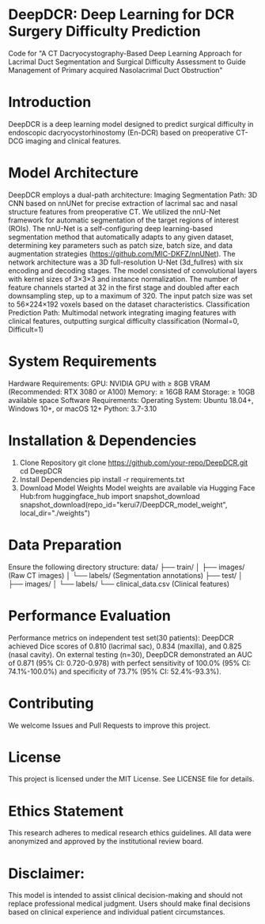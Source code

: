 # DeepDCR: Deep Learning for DCR Surgery Difficulty Prediction
Code for "A CT Dacryocystography-Based Deep Learning Approach for Lacrimal Duct Segmentation and Surgical Difficulty Assessment to Guide Management of Primary acquired Nasolacrimal Duct Obstruction"

# Introduction
DeepDCR is a deep learning model designed to predict surgical difficulty in endoscopic dacryocystorhinostomy (En-DCR) based on preoperative CT-DCG imaging and clinical features.

# Model Architecture
DeepDCR employs a dual-path architecture:
Imaging Segmentation Path: 3D CNN based on nnUNet for precise extraction of lacrimal sac and nasal structure features from preoperative CT. We utilized the nnU-Net framework for automatic segmentation of the target regions of interest (ROIs). The nnU-Net is a self-configuring deep learning-based segmentation method that automatically adapts to any given dataset, determining key parameters such as patch size, batch size, and data augmentation strategies (https://github.com/MIC-DKFZ/nnUNet). The network architecture was a 3D full-resolution U-Net (3d_fullres) with six encoding and decoding stages. The model consisted of convolutional layers with kernel sizes of 3×3×3 and instance normalization. The number of feature channels started at 32 in the first stage and doubled after each downsampling step, up to a maximum of 320. The input patch size was set to 56×224×192 voxels based on the dataset characteristics.
Classification Prediction Path: Multimodal network integrating imaging features with clinical features, outputting surgical difficulty classification (Normal=0, Difficult=1)

# System Requirements
Hardware Requirements:
GPU: NVIDIA GPU with ≥ 8GB VRAM (Recommended: RTX 3080 or A100)
Memory: ≥ 16GB RAM
Storage: ≥ 10GB available space
Software Requirements:
Operating System: Ubuntu 18.04+, Windows 10+, or macOS 12+
Python: 3.7-3.10

# Installation & Dependencies
1. Clone Repository
   git clone https://github.com/your-repo/DeepDCR.git
   cd DeepDCR
2. Install Dependencies
   pip install -r requirements.txt
3. Download Model Weights
   Model weights are available via Hugging Face Hub:from huggingface_hub import snapshot_download
                                                    snapshot_download(repo_id="kerui7/DeepDCR_model_weight", local_dir="./weights")
# Data Preparation
Ensure the following directory structure:
data/
├── train/
│   ├── images/ (Raw CT images)
│   └── labels/ (Segmentation annotations)
├── test/
│   ├── images/
│   └── labels/
└── clinical_data.csv (Clinical features)

# Performance Evaluation
Performance metrics on independent test set(30 patients):
DeepDCR achieved Dice scores of 0.810 (lacrimal sac), 0.834 (maxilla), and 0.825 (nasal cavity). On external testing (n=30), DeepDCR demonstrated an AUC of 0.871 (95% CI: 0.720-0.978) with perfect sensitivity of 100.0% (95% CI: 74.1%-100.0%) and specificity of 73.7% (95% CI: 52.4%-93.3%). 

# Contributing
We welcome Issues and Pull Requests to improve this project.

#  License
This project is licensed under the MIT License. See LICENSE file for details.

# Ethics Statement
This research adheres to medical research ethics guidelines. All data were anonymized and approved by the institutional review board.

# Disclaimer: 
This model is intended to assist clinical decision-making and should not replace professional medical judgment. Users should make final decisions based on clinical experience and individual patient circumstances.
